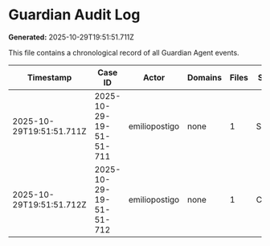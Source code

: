 # Guardian Audit Log

**Generated:** 2025-10-29T19:51:51.711Z

This file contains a chronological record of all Guardian Agent events.

| Timestamp | Case ID | Actor | Domains | Files | Severity | Action | Notes |
|-----------|---------|-------|---------|-------|----------|--------|-------|
| 2025-10-29T19:51:51.711Z | 2025-10-29-19-51-51-711 | emiliopostigo | none | 1 | SAFE | APPROVED | Auto-approved |
| 2025-10-29T19:51:51.712Z | 2025-10-29-19-51-51-712 | emiliopostigo | none | 1 | CRITICAL | BLOCKED | Requires Product Owner approval |
